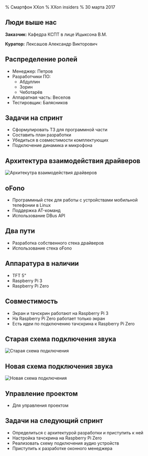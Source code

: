 % Смартфон XXon
% XXon insiders
% 30 марта 2017

## Люди выше нас

**Заказчик:** Кафедра КСПТ в лице Ицыксона В.М.

**Куратор:** Лексашов Александр Викторович

## Распределение ролей

- Менеджер: Петров
- Разработчики ПО:
	- Абдуллин
	- Зорин
	- Чеботарёв
- Аппаратная часть: Веселов
- Тестировщик: Балясников

## Задачи на спринт

- Сформулировать ТЗ для программной части
- Составить план разработки
- Убедиться в совместимости комплектующих
- Подключение динамика и микрофона

## Архитектура взаимодействия драйверов

![Архитекутра взаимодействия драйверов](driver_architecture.png)

## oFono

- Программный стек для работы с устройствами мобильной телефонии в Linux
- Поддержка AT-команд
- Использование DBus API

## Два пути

- Разработка собственного стека драйверов
- Использование стека oFono

## Аппаратура в наличии

- TFT 5"
- Raspberry Pi 3
- Raspberry Pi Zero

## Совместимость

- Экран и тачскрин работают на Raspberry Pi 3 
- На Raspberry Pi Zero работает только экран
- Есть идеи по подключению тачскрина к Raspberry Pi Zero

## Старая схема подключения звука

![Старая схема подключения](sound1.png)

## Новая схема подключения звука

![Новая схема подключения](sound2.png)

## Управление проектом

- Для управления проектом

## Задачи на следующий спринт

- Определиться с архитектурой разработки и приступить к ней
- Настройка тачскрина на Raspberry Pi Zero
- Реализовать схему подключения аудио устройств
- Приступить к разработке оконного менеджера
